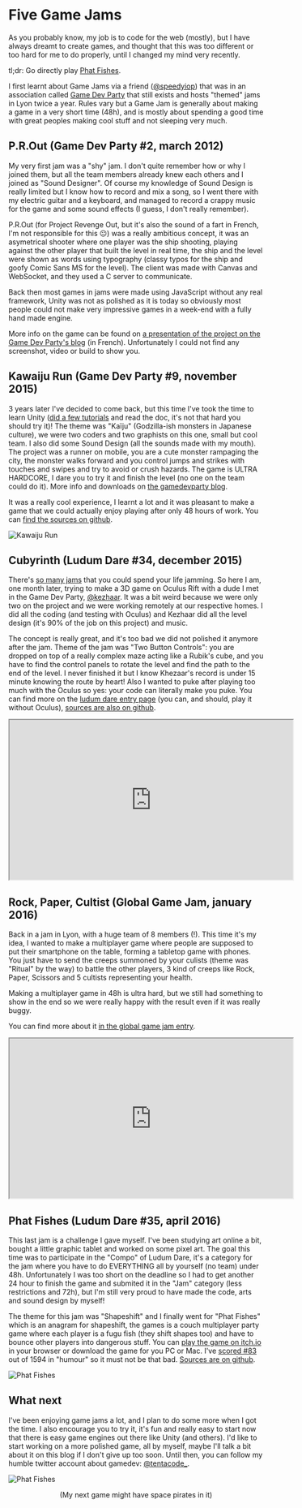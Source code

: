 # Five Game Jams

As you probably know, my job is to code for the web (mostly), but I have always dreamt to create games, and thought that this was too different or too hard for me to do properly, until I changed my mind very recently.

tl;dr: Go directly play [Phat Fishes](#phatfishesludumdare35april2016).

I first learnt about Game Jams via a friend ([@speedyiop](https://twitter.com/speedyop)) that was in an association called [Game Dev Party](http://gamedevparty.fr) that still exists and hosts "themed" jams in Lyon twice a year. Rules vary but a Game Jam is generally about making a game in a very short time (48h), and is mostly about spending a good time with great peoples making cool stuff and not sleeping very much.

## P.R.Out (Game Dev Party #2, march 2012)

My very first jam was a "shy" jam. I don't quite remember how or why I joined them, but all the team members already knew each others and I joined as "Sound Designer". Of course my knowledge of Sound Design is really limited but I know how to record and mix a song, so I went there with my electric guitar and a keyboard, and managed to record a crappy music for the game and some sound effects (I guess, I don't really remember).

P.R.Out (for Project Revenge Out, but it's also the sound of a fart in French, I'm not responsible for this 😐) was a really ambitious concept, it was an asymetrical shooter where one player was the ship shooting, playing against the other player that built the level in real time, the ship and the level were shown as words using typography (classy typos for the ship and goofy Comic Sans MS for the level). The client was made with Canvas and WebSocket, and they used a C server to communicate.

Back then most games in jams were made using JavaScript without any real framework, Unity was not as polished as it is today so obviously most people could not make very impressive games in a week-end with a fully hand made engine.

More info on the game can be found on [a presentation of the project on the Game Dev Party's  blog](http://gamedevparty.fr/la-project-out-revenge-team-son-jeu-prout/) (in French). Unfortunately I could not find any screenshot, video or build to show you.

## Kawaiju Run (Game Dev Party #9, november 2015)

3 years later I've decided to come back, but this time I've took the time to learn Unity ([did a few tutorials](http://unity3d.com/learn/tutorials) and read the doc, it's not that hard you should try it)! The theme was "Kaïju" (Godzilla-ish monsters in Japanese culture), we were two coders and two graphists on this one, small but cool team. I also did some Sound Design (all the sounds made with my mouth). The project was a runner on mobile, you are a cute monster rampaging the city, the monster walks forward and you control jumps and strikes with touches and swipes and try to avoid or crush hazards. The game is ULTRA HARDCORE, I dare you to try it and finish the level (no one on the team could do it). More info and downloads on [the gamedevparty blog](http://gamedevparty.fr/game-jam-9-showcase-de-kawaiju-run/).

It was a really cool experience, I learnt a lot and it was pleasant to make a game that we could actually enjoy playing after only 48 hours of work. You can [find the sources on github](https://github.com/tentacode/KawaijuRun).

![Kawaiju Run](/img/posts/game_jams_kawaiju.jpg)

## Cubyrinth (Ludum Dare #34, december 2015)

There's [so many jams](http://www.indiegamejams.com/) that you could spend your life jamming. So here I am, one month later, trying to make a 3D game on Oculus Rift with a dude I met in the Game Dev Party, [@kezhaar](https://twitter.com/kezhaar). It was a bit weird because we were only two on the project and we were working remotely at our respective homes. I did all the coding (and testing with Oculus) and Kezhaar did all the level design (it's 90% of the job on this project) and music.

The concept is really great, and it's too bad we did not polished it anymore after the jam. Theme of the jam was "Two Button Controls": you are dropped on top of a really complex maze acting like a Rubik's cube, and you have to find the control panels to rotate the level and find the path to the end of the level. I never finished it but I know Khezaar's record is under 15 minute knowing the route by heart! Also I wanted to puke after playing too much with the Oculus so yes: your code can literally make you puke. You can find more on the [ludum dare entry page](http://ludumdare.com/compo/ludum-dare-34/?action=preview&uid=65637) (you can, and should, play it without Oculus), [sources are also on github](https://github.com/tentacode/Cubyrinth).

<div class="embed-responsive embed-responsive-21by9 mb-4">
    <iframe class="embed-responsive-item" width="560" height="315" src="https://www.youtube.com/embed/UpbTc9REBNA?rel=0" allow="accelerometer; autoplay; encrypted-media; gyroscope; picture-in-picture;" allowfullscreen>
    </iframe>
</div>

## Rock, Paper, Cultist (Global Game Jam, january 2016)

Back in a jam in Lyon, with a huge team of 8 members (!). This time it's my idea, I wanted to make a multiplayer game where people are supposed to put their smartphone on the table, forming a tabletop game with phones. You just have to send the creeps summoned by your culists (theme was "Ritual" by the way) to battle the other players, 3 kind of creeps like Rock, Paper, Scissors and 5 cultists representing your health.

Making a multiplayer game in 48h is ultra hard, but we still had something to show in the end so we were really happy with the result even if it was really buggy.

You can find more about it [in the global game jam entry](http://globalgamejam.org/2016/games/rock-paper-cultist).

<div class="embed-responsive embed-responsive-16by9 mb-4">
    <iframe class="embed-responsive-item" width="560" height="315" src="https://www.youtube.com/embed/lsHcwuiPEHo?rel=0" allow="accelerometer; autoplay; encrypted-media; gyroscope; picture-in-picture;" allowfullscreen>
    </iframe>
</div>

## Phat Fishes (Ludum Dare #35, april 2016)

This last jam is a challenge I gave myself. I've been studying art online a bit, bought a little graphic tablet and worked on some pixel art. The goal this time was to participate in the "Compo" of Ludum Dare, it's a category for the jam where you have to do EVERYTHING all by yourself (no team) under 48h. Unfortunately I was too short on the deadline so I had to get another 24 hour to finish the game and submited it in the "Jam" category (less restrictions and 72h), but I'm still very proud to have made the code, arts and sound design by myself!

The theme for this jam was "Shapeshift" and I finally went for "Phat Fishes" which is an anagram for shapeshift, the games is a couch multiplayer party game where each player is a fugu fish (they shift shapes too) and have to bounce other players into dangerous stuff. You can [play the game on itch.io](https://tentacode.itch.io/phat-fishes) in your browser or download the game for you PC or Mac. I've [scored #83](http://ludumdare.com/compo/ludum-dare-35/?action=preview&uid=60185) out of 1594 in "humour" so it must not be that bad. [Sources are on github](https://github.com/tentacode/PhatFishes).

![Phat Fishes](/img/posts/game_jams_phat_fishes.jpg)

## What next

I've been enjoying game jams a lot, and I plan to do some more when I got the time. I also encourage you to try it, it's fun and really easy to start now that there is easy game engines out there like Unity (and others). I'd like to start working on a more polished game, all by myself, maybe I'll talk a bit about it on this blog if I don't give up too soon. Until then, you can follow my humble twitter account about gamedev: [@tentacode_](https://twitter.com/tentacode_).

![Phat Fishes](/img/posts/game_jams_space_crew.png)

<center>(My next game might have space pirates in it)</center>


